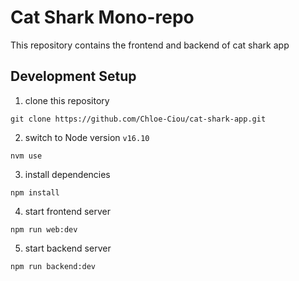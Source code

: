 # Cat Shark Mono-repo

This repository contains the frontend and backend of cat shark app

## Development Setup

1. clone this repository

```
git clone https://github.com/Chloe-Ciou/cat-shark-app.git
```

2. switch to Node version `v16.10`

```
nvm use
```

3. install dependencies

```
npm install
```

4. start frontend server

```
npm run web:dev
```

5. start backend server

```
npm run backend:dev
```
